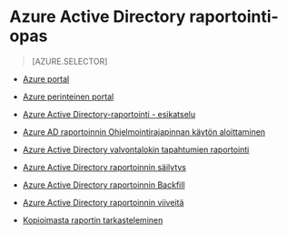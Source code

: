 <properties
   pageTitle="Azure Active Directory raportoinnin opas | Microsoft Azure"
   description="Opas, joka sisältää kaikki Azure Active Directory-raportointi artikkelit"
   services="active-directory"
   documentationCenter=""
   authors="dhanyahk"
   manager="femila"
   editor=""/>

<tags
   ms.service="active-directory"
   ms.devlang="na"
   ms.topic="article"
   ms.tgt_pltfrm="na"
   ms.workload="identity"
   ms.date="10/24/2016"
   ms.author="femila"/>


# <a name="azure-active-directory-reporting-guide"></a>Azure Active Directory raportointi-opas

> [AZURE.SELECTOR]
- [Azure portal](active-directory-reporting-azure-portal.md)
- [Azure perinteinen portal](active-directory-reporting-guide.md)

 - [Azure Active Directory-raportointi - esikatselu](active-directory-reporting-azure-portal.md)
 - [Azure AD raportoinnin Ohjelmointirajapinnan käytön aloittaminen](active-directory-reporting-api-getting-started.md)
 - [Azure Active Directory valvontalokin tapahtumien raportointi](active-directory-reporting-audit-events.md)
 - [Azure Active Directory raportoinnin säilytys](active-directory-reporting-retention.md)
 - [Azure Active Directory raportoinnin Backfill](active-directory-reporting-backfill.md)
 - [Azure Active Directory raportoinnin viiveitä](active-directory-reporting-latencies.md)
 - [Kopioimasta raportin tarkasteleminen](active-directory-view-access-usage-reports.md)
